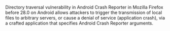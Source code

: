 Directory traversal vulnerability in Android Crash Reporter in Mozilla Firefox before 28.0 on Android allows attackers to trigger the transmission of local files to arbitrary servers, or cause a denial of service (application crash), via a crafted application that specifies Android Crash Reporter arguments.